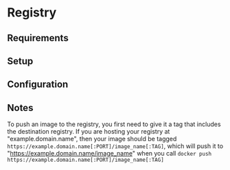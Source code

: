 # Registry

## Requirements

## Setup

## Configuration

## Notes

To push an image to the registry, you first need to give it a tag that includes the destination registry. If you are hosting your registry at "example.domain.name", then your image should be tagged `https://example.domain.name[:PORT]/image_name[:TAG]`, which will push it to "https://example.domain.name/image_name" when you call `docker push https://example.domain.name[:PORT]/image_name[:TAG]`
